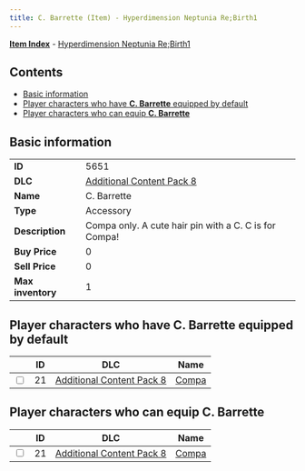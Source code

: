 ```yaml
---
title: C. Barrette (Item) - Hyperdimension Neptunia Re;Birth1
---
```


[**Item Index**](/neptunia/rb1/item/index.html) - [Hyperdimension Neptunia Re;Birth1](/neptunia/rb1)

## Contents

- [Basic information](#basic-information)
- [Player characters who have **C. Barrette** equipped by default](#player-characters-who-have-c-barrette-equipped-by-default)
- [Player characters who can equip **C. Barrette**](#player-characters-who-can-equip-c-barrette)
## Basic information

|   |   |
| -- | -- |
| **ID** | 5651 |
| **DLC** | [Additional Content Pack 8](/neptunia/rb1/dlc/17-pack8.html) |
| **Name** | C. Barrette |
| **Type** | Accessory |
| **Description** | Compa only. A cute hair pin with a C. C is for Compa! |
| **Buy Price** | 0 |
| **Sell Price** | 0 |
| **Max inventory** | 1 |


## Player characters who have **C. Barrette** equipped by default

|    | ID | DLC | Name |
| -- | -- | --- | ---- |
| <input type="checkbox" id="rb1-player-17-21" class="trackbox" /> | 21 | [Additional Content Pack 8](/neptunia/rb1/dlc/17-pack8.html) | [Compa](/neptunia/rb1/player/17-21-compa.html) |


## Player characters who can equip **C. Barrette**

|    | ID | DLC | Name |
| -- | -- | --- | ---- |
| <input type="checkbox" id="rb1-player-17-21" class="trackbox" /> | 21 | [Additional Content Pack 8](/neptunia/rb1/dlc/17-pack8.html) | [Compa](/neptunia/rb1/player/17-21-compa.html) |

